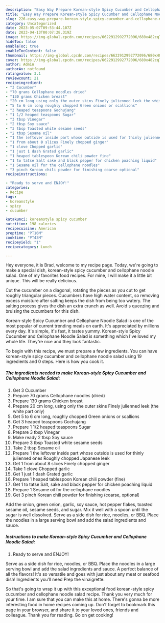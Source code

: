 ```yaml
---
description: "Easy Way Prepare Korean-style Spicy Cucumber and Cellophane Noodle Salad yang Very Delicious}"
title: "Easy Way Prepare Korean-style Spicy Cucumber and Cellophane Noodle Salad yang Very Delicious}"
slug: 226-easy-way-prepare-korean-style-spicy-cucumber-and-cellophane-noodle-salad-yang-very-delicious
category: Uncategorized
date: 2023-05-07T09:53:44.107Z
date: 2023-04-13T00:07:28.319Z
image: https://img-global.cpcdn.com/recipes/6622912992772096/680x482cq70/korean-style-spicy-cucumber-and-cellophane-noodle-salad-recipe-main-photo.jpg
hideToc: false
enableToc: true
enableTocContent: false
thumbnail: https://img-global.cpcdn.com/recipes/6622912992772096/680x482cq70/korean-style-spicy-cucumber-and-cellophane-noodle-salad-recipe-main-photo.jpg
cover: https://img-global.cpcdn.com/recipes/6622912992772096/680x482cq70/korean-style-spicy-cucumber-and-cellophane-noodle-salad-recipe-main-photo.jpg
author: Admin
authorAv: notfound
ratingvalue: 3.1
reviewcount: 21
recipeingredient:
- "3 Cucumber"
- "70 grams Cellophane noodles dried"
- "130 grams Chicken breast"
- "20 cm long using only the outer skins Finely julienned leek the white part only"
- "5 to 6 cm long roughly chopped Green onions or scallions"
- "3 heaped teaspoons Gochujang"
- "1 1/2 heaped teaspoons Sugar"
- "3 tbsp Vinegar"
- "2 tbsp Soy sauce"
- "3 tbsp Toasted white sesame seeds"
- "2 tbsp Sesame oil"
- "1 the leftover inside part whose outside is used for thinly julienned ones Roughly chopped Japanese leek"
- "1 from about 8 slices Finely chopped ginger"
- "1 clove Chopped garlic"
- "1 just 1 dash Grated garlic"
- "1 heaped tablespoon Korean chili powder fine"
- "1 to tatse Salt sake and black pepper for chicken poaching liquid"
- "1 Sesame oil for the cellophane noodles"
- "3 pinch Korean chili powder for finishing coarse optional"
recipeinstructions:

- "Ready to serve and ENJOY!"
categories:
- Recipe
tags:
- koreanstyle
- spicy
- cucumber

katakunci: koreanstyle spicy cucumber 
nutrition: 198 calories
recipecuisine: American
preptime: "PT16M"
cooktime: "PT43M"
recipeyield: "1"
recipecategory: Lunch

---
```



Hey everyone, it is Brad, welcome to my recipe page. Today, we're going to make a special dish, korean-style spicy cucumber and cellophane noodle salad. One of my favorites food recipes. For mine, I will make it a little bit unique. This will be really delicious.

Cut the cucumber on a diagonal, rotating the pieces as you cut to get roughly triangular pieces. Cucumbers have high water content, so removing excess moisture after salting keeps the dish from being too watery. The salting process gives the dish an extra crunch as well. Avoid s queezing and bruising the cucumbers for this dish.

Korean-style Spicy Cucumber and Cellophane Noodle Salad is one of the most popular of current trending meals on earth. It's appreciated by millions every day. It's simple, it's fast, it tastes yummy. Korean-style Spicy Cucumber and Cellophane Noodle Salad is something which I've loved my whole life. They're nice and they look fantastic.


To begin with this recipe, we must prepare a few ingredients. You can have korean-style spicy cucumber and cellophane noodle salad using 19 ingredients and 0 steps. Here is how you cook it.

<!--inarticleads1-->

##### The ingredients needed to make Korean-style Spicy Cucumber and Cellophane Noodle Salad:

1. Get 3 Cucumber
1. Prepare 70 grams Cellophane noodles (dried)
1. Prepare 130 grams Chicken breast
1. Prepare 20 cm long, using only the outer skins Finely julienned leek (the white part only)
1. Get 5 to 6 cm long, roughly chopped Green onions or scallions
1. Get 3 heaped teaspoons Gochujang
1. Prepare 1 1/2 heaped teaspoons Sugar
1. Prepare 3 tbsp Vinegar
1. Make ready 2 tbsp Soy sauce
1. Prepare 3 tbsp Toasted white sesame seeds
1. Take 2 tbsp Sesame oil
1. Prepare 1 the leftover inside part whose outside is used for thinly julienned ones Roughly chopped Japanese leek
1. Get 1 from about 8 slices Finely chopped ginger
1. Take 1 clove Chopped garlic
1. Get 1 just 1 dash Grated garlic
1. Prepare 1 heaped tablespoon Korean chili powder (fine)
1. Get 1 to tatse Salt, sake and black pepper for chicken poaching liquid
1. Prepare 1 Sesame oil for the cellophane noodles
1. Get 3 pinch Korean chili powder for finishing (coarse, optional)


Add the onion, green onion, garlic, soy sauce, hot pepper flakes, toasted sesame oil, sesame seeds, and sugar. Mix it well with a spoon until the sugar is well dissolved. Serve as a side dish for rice, noodles, or BBQ. Place the noodles in a large serving bowl and add the salad ingredients and sauce. 

<!--inarticleads2-->

##### Instructions to make Korean-style Spicy Cucumber and Cellophane Noodle Salad:


1. Ready to serve and ENJOY!

Serve as a side dish for rice, noodles, or BBQ. Place the noodles in a large serving bowl and add the salad ingredients and sauce. A perfect balance of all the flavors! It&#39;s so versatile and goes with just about any meat or seafood dish! Ingredients you&#39;ll need Prep the vinaigrette. 

So that's going to wrap it up with this exceptional food korean-style spicy cucumber and cellophane noodle salad recipe. Thank you very much for your time. I am sure that you can make this at home. There's gonna be more interesting food in home recipes coming up. Don't forget to bookmark this page in your browser, and share it to your loved ones, friends and colleague. Thank you for reading. Go on get cooking!
